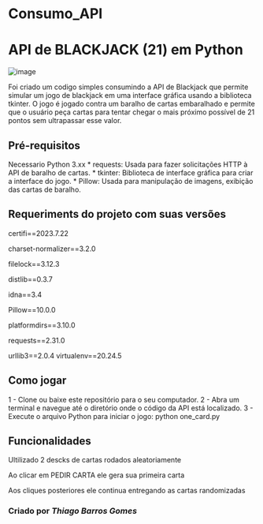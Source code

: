 # Consumo_API

<h1> API de BLACKJACK (21) em Python</h1>

![image](https://github.com/tbgbarros/Consumo_API/assets/111811766/2d56623d-9ff6-465d-8ab8-7fac690d905e)

Foi criado um codigo simples consumindo a API de Blackjack que permite simular um jogo de blackjack em uma interface gráfica usando a biblioteca tkinter. O jogo é jogado contra um baralho de cartas embaralhado e permite que o usuário peça cartas para tentar chegar o mais próximo possível de 21 pontos sem ultrapassar esse valor.

<h2> Pré-requisitos </h2>
  Necessario Python 3.xx
  * requests: Usada para fazer solicitações HTTP à API de baralho de cartas.
  * tkinter: Biblioteca de interface gráfica para criar a interface do jogo.
  * Pillow: Usada para manipulação de imagens, exibição das cartas de baralho.
 
  
<h2> Requeriments do projeto com suas versões</h2>
<p>certifi==2023.7.22</p>
<p>charset-normalizer==3.2.0</p>
<p>filelock==3.12.3</p>
<p>distlib==0.3.7</p>
<p>idna==3.4</p>
<p>Pillow==10.0.0</p>
<p>platformdirs==3.10.0</p>
<p>requests==2.31.0</p>
urllib3==2.0.4
virtualenv==20.24.5

<h2>Como jogar</h2>
1 - Clone ou baixe este repositório para o seu computador.
2 - Abra um terminal e navegue até o diretório onde o código da API está localizado.
3 - Execute o arquivo Python para iniciar o jogo: python one_card.py

<h2>Funcionalidades</h2>
<p>Ultilizado 2 descks de cartas rodados aleatoriamente</p>
<p>Ao clicar em PEDIR CARTA ele gera sua primeira carta</p>
<p>Aos cliques posteriores ele continua entregando as cartas randomizadas</p>

<h3>Criado por <b><i>Thiago Barros Gomes</i></b></h3>

